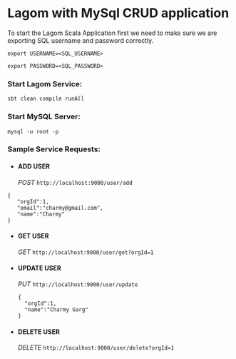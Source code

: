  # Lagom with MySql CRUD application
 
 To start the Lagom Scala Application first we need to make sure we are exporting SQL username and password correctly.
 
 `export USERNAME=<SQL_USERNAME>`

 `export PASSWORD=<SQL_PASSWORD>`
 
 ### Start Lagom Service:
 `sbt clean compile runAll`
 
 ### Start MySQL Server:
 `mysql -u root -p`
 
 ### Sample Service Requests:
 * #### ADD USER  
   *POST* `http://localhost:9000/user/add`
 
 ````
 {
   	"orgId":1,
   	"email":"charmy@gmail.com",
   	"name":"Charmy"
 }
 ````
 
* #### GET USER  
  *GET* `http://localhost:9000/user/get?orgId=1`
  
  
* #### UPDATE USER  
  *PUT* `http://localhost:9000/user/update`
  
  ````
  {
  	"orgId":1,
  	"name":"Charmy Garg"
  }
  ````
* #### DELETE USER  
  *DELETE* `http://localhost:9000/user/delete?orgId=1`
  
